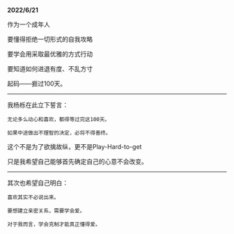 **2022/6/21**


作为一个成年人

要懂得拒绝一切形式的自我攻略

要学会用采取最优雅的方式行动

要知道如何进退有度、不乱方寸



起码——捱过100天。

---

我杨栎在此立下誓言：

```
无论多么动心和喜欢，都得等过完这100天。

如果中途做出不理智的决定，必将不得善终。
```

这个不是为了欲擒故纵，更不是Play-Hard-to-get

只是我希望自己能够首先确定自己的心意不会改变。

---

其次也希望自己明白：

```
喜欢其实不必说出来。

要想建立亲密关系，需要学会爱。

对于我而言，学会克制才能真正懂得爱。
```
